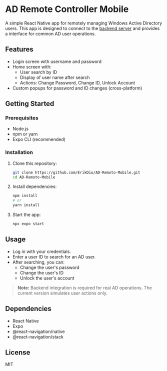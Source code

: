 # AD Remote Controller Mobile

A simple React Native app for remotely managing Windows Active Directory users. This app is designed to connect to the [backend server](https://github.com/ErikDio/AD-Remoto) and provides a interface for common AD user operations.

## Features
- Login screen with username and password
- Home screen with:
  - User search by ID
  - Display of user name after search
  - Actions: Change Password, Change ID, Unlock Account
- Custom popups for password and ID changes (cross-platform)

## Getting Started

### Prerequisites
- Node.js
- npm or yarn
- Expo CLI (recommended)

### Installation
1. Clone this repository:
   ```sh
   git clone https://github.com/ErikDio/AD-Remoto-Mobile.git
   cd AD-Remoto-Mobile
   ```
2. Install dependencies:
   ```sh
   npm install
   # or
   yarn install
   ```
3. Start the app:
   ```sh
   npx expo start
   ```

## Usage
- Log in with your credentials.
- Enter a user ID to search for an AD user.
- After searching, you can:
  - Change the user's password
  - Change the user's ID
  - Unlock the user's account

> **Note:** Backend integration is required for real AD operations. The current version simulates user actions only.

## Dependencies
- React Native
- Expo
- @react-navigation/native
- @react-navigation/stack

## License
MIT
